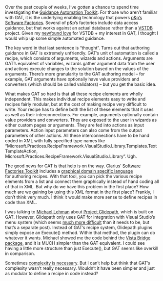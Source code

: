 Over the past couple of weeks, I’ve gotten a chance to spend time
investigating the [Guidance Automation
Toolkit](http://msdn2.microsoft.com/en-us/teamsystem/aa718948.aspx). For
those who aren’t familiar with GAT, it is the underlying enabling
technology that powers [p&p’s Software
Factories](http://msdn2.microsoft.com/en-us/practices/bb190387.aspx).
Several of p&p’s factories include data access guidance, but that works
against an actual database rather than a
[VSTDB](http://msdn2.microsoft.com/en-us/teamsystem/aa718807.aspx)
project. Given my [newfound
love](http://devhawk.net/2007/03/20/VSTDB+Where+Have+You+Been+All+My+Life.aspx)
for VSTDB + my interest in GAT, I thought I would whip up some simple
automated guidance.

The key word in that last sentence is “thought”. Turns out that
authoring guidance in GAT is extremely unfriendly. GAT’s unit of
automation is called a recipe, which consists of arguments, wizards and
actions. Arguments are GAT’s equivalent of variables, wizards gather
argument data from the user and actions execute changes to the solution
based on the values of the arguments. There’s more granularity to the
GAT authoring model – for example, GAT arguments have optionally have
value providers and converters (which should be called validators) – but
you get the basic idea.

What makes GAT so hard is that all these recipe elements are wholly
independent. This makes individual recipe elements easy to write and
recipes fairly modular, but at the cost of making recipe very difficult
to write. Your recipe has to define both the list of these elements that
it uses as well as their interconnections. For example, arguments
optionally contain value providers and converters. They are exposed to
the user in wizards as either custom pages or arguments. They are fed
into actions as input parameters. Action input parameters can also come
from the output parameters of other actions. All these interconnections
have to be hand coded in XML with fully specified type names like
“Microsoft.Practices.RecipeFramework.VisualStudio.Library.Templates.TextTemplateAction,
Microsoft.Practices.RecipeFramework.VisualStudio.Library”. Ugh.

The good news for GAT is that help is on the way. Clarius’ [Software
Factories Toolkit](http://softwarefactoriestoolkit.net/) includes a
[graphical domain specific
language](http://softwarefactoriestoolkit.net/RecipeDesigner_final.html)
for authoring recipes. With that tool, you can pick the various recipe
elements from a list and connect them graphically instead of hand coding
all of that in XML. But why do we have this problem in the first place?
How much are we gaining by using this XML format in the first place?
Frankly, I don’t think very much. I think it would make more sense to
define recipes in code than XML.

I was talking to [Michael Lehman](http://blogs.msdn.com/mglehman/) about
[Project Glidepath](http://projectglidepath.net/), which is built on
GAT. However, Glidepath only uses GAT for integration with Visual
Studio’s menu system (which seems [much more
difficult](http://msdn2.microsoft.com/en-us/library/bb164639(VS.80).aspx)
than it needs to be, but that’s a separate post). Instead of GAT’s
recipe system, Glidepath plugins simply expose an Execute() method.
Within that method, the plugin can do whatever it wants. Michael showed
me the code behind the [Vista Bridge
package](http://projectglidepath.net/blog/blogs/glidepath/archive/2007/04/04/166.aspx),
and it is MUCH simpler than the GAT equivalent. I could see having a
little more structure than just Execute(), but GAT seems like overkill
in comparison.

Sometimes [complexity is
necessary](http://devhawk.net/2005/11/23/As+Simple+As+Possible+But+No+Simpler.aspx).
But I can’t help but think that GAT’s complexity wasn’t really
necessary. Wouldn’t it have been simpler and just as modular to define a
recipe in code instead?
